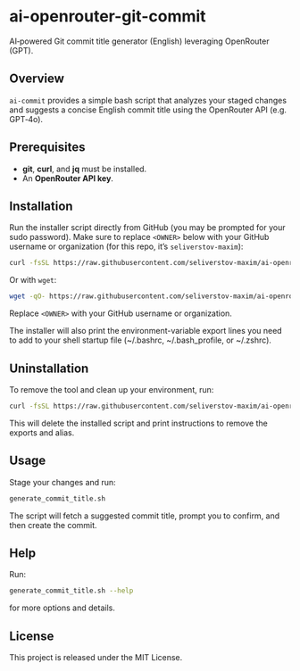 # ai-openrouter-git-commit

AI‑powered Git commit title generator (English) leveraging OpenRouter (GPT).

## Overview

`ai-commit` provides a simple bash script that analyzes your staged changes and suggests a concise English commit title using the OpenRouter API (e.g. GPT‑4o).

## Prerequisites

- **git**, **curl**, and **jq** must be installed.
- An **OpenRouter API key**.

## Installation

Run the installer script directly from GitHub (you may be prompted for your sudo password). Make sure to replace `<OWNER>` below with your GitHub username or organization (for this repo, it’s `seliverstov-maxim`):

```bash
curl -fsSL https://raw.githubusercontent.com/seliverstov-maxim/ai-openrouter-git-commit/main/install.sh | sudo bash
```

Or with `wget`:

```bash
wget -qO- https://raw.githubusercontent.com/seliverstov-maxim/ai-openrouter-git-commit/main/install.sh | sudo bash
```

Replace `<OWNER>` with your GitHub username or organization.

The installer will also print the environment-variable export lines you need to add to your shell startup file (~/.bashrc, ~/.bash_profile, or ~/.zshrc).

## Uninstallation

To remove the tool and clean up your environment, run:

```bash
curl -fsSL https://raw.githubusercontent.com/seliverstov-maxim/ai-openrouter-git-commit/main/uninstall.sh | sudo bash
```

This will delete the installed script and print instructions to remove the exports and alias.

## Usage

Stage your changes and run:

```bash
generate_commit_title.sh
```

The script will fetch a suggested commit title, prompt you to confirm, and then create the commit.

## Help

Run:

```bash
generate_commit_title.sh --help
```

for more options and details.

## License

This project is released under the MIT License.